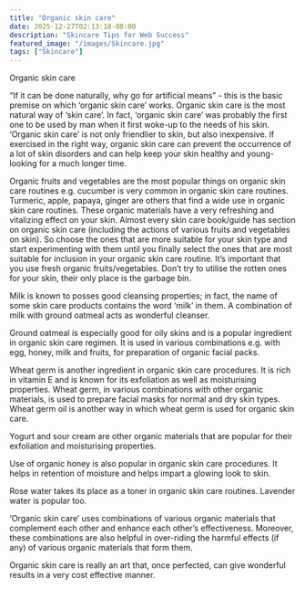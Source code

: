 ```yaml
---
title: "Organic skin care"
date: 2025-12-27T02:13:18-08:00
description: "Skincare Tips for Web Success"
featured_image: "/images/Skincare.jpg"
tags: ["Skincare"]
---
```


Organic skin care

“If it can be done naturally, why go for artificial means” - this is the basic premise on which ‘organic skin care’ works. Organic skin care is the most natural way of ‘skin care’. In fact, ‘organic skin care’ was probably the first one to be used by man when it first woke-up to the needs of his skin. ‘Organic skin care’ is not only friendlier to skin, but also inexpensive. If exercised in the right way, organic skin care can prevent the occurrence of a lot of skin disorders and can help keep your skin healthy and young-looking for a much longer time.

Organic fruits and vegetables are the most popular things on organic skin care routines e.g. cucumber is very common in organic skin care routines. Turmeric, apple, papaya, ginger are others that find a wide use in organic skin care routines. These organic materials have a very refreshing and vitalizing effect on your skin. Almost every skin care book/guide has section on organic skin care (including the actions of various fruits and vegetables on skin). So choose the ones that are more suitable for your skin type and start experimenting with them until you finally select the ones that are most suitable for inclusion in your organic skin care routine. It’s important that you use fresh organic fruits/vegetables. Don’t try to utilise the rotten ones for your skin, their only place is the garbage bin.

Milk is known to posses good cleansing properties; in fact, the name of some skin care products contains the word ‘milk’ in them. A combination of milk with ground oatmeal acts as wonderful cleanser. 

Ground oatmeal is especially good for oily skins and is a popular ingredient in organic skin care regimen.  It is used in various combinations e.g. with egg, honey, milk and fruits, for preparation of organic facial packs. 

Wheat germ is another ingredient in organic skin care procedures. It is rich in vitamin E and is known for its exfoliation as well as moisturising properties. Wheat germ, in various combinations with other organic materials, is used to prepare facial masks for normal and dry skin types. Wheat germ oil is another way in which wheat germ is used for organic skin care. 

Yogurt and sour cream are other organic materials that are popular for their exfoliation and moisturising properties. 

Use of organic honey is also popular in organic skin care procedures. It helps in retention of moisture and helps impart a glowing look to skin. 

Rose water takes its place as a toner in organic skin care routines.  Lavender water is popular too.

‘Organic skin care’ uses combinations of various organic materials that complement each other and enhance each other’s effectiveness. Moreover, these combinations are also helpful in over-riding the harmful effects (if any) of various organic materials that form them. 

Organic skin care is really an art that, once perfected, can give wonderful results in a very cost effective manner.


